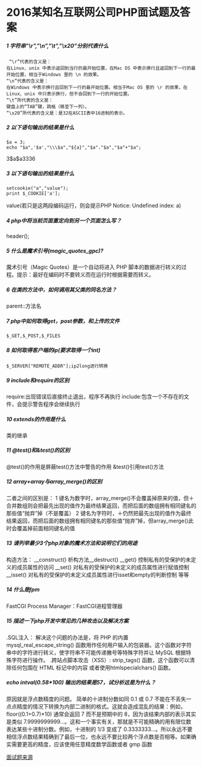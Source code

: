 # 2016某知名互联网公司PHP面试题及答案

##### 1 字符串”\r”,”\n”,”\t”,”\x20”分别代表什么

```````
 “\r”代表的含义是： 
在Linux、unix 中表示返回到当行的最开始位置，在Mac OS 中表示换行且返回到下一行的最开始位置，相当于Windows 里的 \n 的效果。 
“\n”代表的含义是： 
在Windows 中表示换行且回到下一行的最开始位置。相当于Mac OS 里的 \r 的效果，在Linux、unix 中只表示换行，但不会回到下一行的开始位置。 
“\t”所代表的含义是： 
键盘上的“TAB”键，跳格（移至下一列）。 
“\x20”所代表的含义是：是32在ASCII表中16进制的表示。

```````

##### 2 以下语句输出的结果是什么

```````
$a = 3;
echo "$a",'$a',"\\\$a","${a}","$a"."$a","$a"+"$a";
```````
3$a\$a3336

##### 3 以下语句输出的结果是什么

```````
setcookie("a","value");
print $_COOKIE['a'];

```````
value(若只是这两段编码运行，则会提示PHP Notice: Undefined index: a)

##### 4 php中将当前页面重定向到另一个页面怎么写？

header();

##### 5 什么是魔术引号(magic_quotes_gpc)? 

魔术引号（Magic Quotes）是一个自动将进入 PHP 脚本的数据进行转义的过程。提示：最好在编码时不要转义而在运行时根据需要而转义。

##### 6 在类的方法中，如何调用其父类的同名方法？ 

parent::方法名

##### 7 php中如何取得get，post参数，和上传的文件

``````
$_GET,$_POST,$_FILES
``````

##### 8 如何取得客户端的ip(要求取得一个int)

`````
$_SERVER["REMOTE_ADDR"];ip2long进行转换
`````

##### 9 include和require的区别

require:出现错误后直接终止退出，程序不再执行 
include:包含一个不存在的文件，会提示警告程序会继续执行

##### 10 extends的作用是什么 

类的继承

##### 11 @test()和&test()的区别

@test()的作用是屏蔽test()方法中警告的作用 
&test()引用test()方法

##### 12 array+array与array_merge()的区别 

二者之间的区别是： 
1 键名为数字时，array_merge()不会覆盖掉原来的值，但＋合并数组则会把最先出现的值作为最终结果返回，而把后面的数组拥有相同键名的那些值“抛弃”掉（不是覆盖） 
2 键名为字符时，＋仍然把最先出现的值作为最终结果返回，而把后面的数组拥有相同键名的那些值“抛弃”掉，但array_merge()此时会覆盖掉前面相同键名的值

##### 13 请列举最少3个php对象的魔术方法和说明它们的用途 

 构造方法： __construct() 
析构方法__destruct() 
__get() 控制私有的受保护的未定义的成员属性的访问 
__set() 对私有的受保护的未定义的成员属性进行赋值控制 
__isset() 对私有的受保护的未定义成员属性进行isset和empty的判断控制 
等等

##### 14 什么是fpm

FastCGI Process Manager：FastCGI进程管理器

##### 15 描述一下php开发中常见的几种攻击以及解决方案

  .SQL注入： 
解决这个问题的办法是，将 PHP 的内置 mysql_real_escape_string() 函数用作任何用户输入的包装器。这个函数对字符串中的字符进行转义，使字符串不可能传递撇号等特殊字符并让 MySQL 根据特殊字符进行操作。 
  .跨站点脚本攻击（XSS）: 
strip_tags() 函数，这个函数可以清除任何包围在 HTML 标记中的内容 
或者使用htmlspecialchars() 函数。

##### echo intval(0.58*100) 输出的结果是57，试分析这是为什么？ 

 原因就是浮点数精度的问题。 
 简单的十进制分数如同 0.1 或 0.7 不能在不丢失一点点精度的情况下转换为内部二进制的格式。这就会造成混乱的结果：例如，floor((0.1+0.7)*10) 通常会返回 7 而不是预期中的 8，因为该结果内部的表示其实是类似 7.9999999999…。这和一个事实有关，那就是不可能精确的用有限位数表达某些十进制分数。例如，十进制的 1/3 变成了 0.3333333…。所以永远不要相信浮点数结果精确到了最后一位，也永远不要比较两个浮点数是否相等。如果确实需要更高的精度，应该使用任意精度数学函数或者 gmp 函数

[面试题来源](https://blog.csdn.net/whq19890827/article/details/52684369)